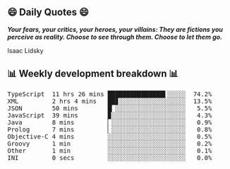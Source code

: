 ## 😄 Daily Quotes 😄

_**Your fears, your critics, your heroes, your villains: They are fictions you perceive as reality. Choose to see through them. Choose to let them go.**_

Isaac Lidsky



## 📊 Weekly development breakdown 📊

<pre>TypeScript  11 hrs 26 mins ███████████████▌░░░░░  74.2%
XML         2 hrs 4 mins   ██▊░░░░░░░░░░░░░░░░░░  13.5%
JSON        50 mins        █▏░░░░░░░░░░░░░░░░░░░   5.5%
JavaScript  39 mins        ▉░░░░░░░░░░░░░░░░░░░░   4.3%
Java        8 mins         ▏░░░░░░░░░░░░░░░░░░░░   0.9%
Prolog      7 mins         ▏░░░░░░░░░░░░░░░░░░░░   0.8%
Objective-C 4 mins         ░░░░░░░░░░░░░░░░░░░░░   0.5%
Groovy      1 min          ░░░░░░░░░░░░░░░░░░░░░   0.2%
Other       1 min          ░░░░░░░░░░░░░░░░░░░░░   0.1%
INI         0 secs         ░░░░░░░░░░░░░░░░░░░░░   0.0%</pre>